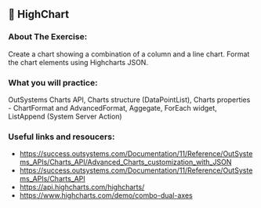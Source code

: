 ## :ledger: HighChart

### About The Exercise:

Create a chart showing a combination of a column and a line chart. Format the chart elements using Highcharts JSON.

### What you will practice:

OutSystems Charts API, Charts structure (DataPointList), Charts properties - ChartFormat and AdvancedFormat, Aggegate, ForEach widget,
ListAppend (System Server Action)

### Useful links and resoucers:

- https://success.outsystems.com/Documentation/11/Reference/OutSystems_APIs/Charts_API/Advanced_Charts_customization_with_JSON
- https://success.outsystems.com/Documentation/11/Reference/OutSystems_APIs/Charts_API
- https://api.highcharts.com/highcharts/
- https://www.highcharts.com/demo/combo-dual-axes
